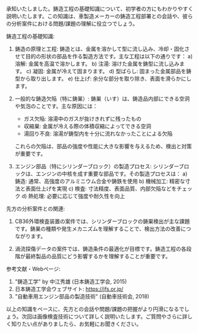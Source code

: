承知いたしました。鋳造工程の基礎知識について、初学者の方にもわかりやすく説明いたします。この知識は、車製造メーカーの鋳造工程部署との会話や、彼らの分析案件における問題/課題の理解に役立つでしょう。

鋳造工程の基礎知識:

1. 鋳造の原理と工程:
   鋳造とは、金属を溶かして型に流し込み、冷却・固化させて目的の形状の部品を作る製造方法です。主な工程は以下の通りです：
   a) 溶解: 金属を高温で溶かします。
   b) 注湯: 溶けた金属を鋳型に流し込みます。
   c) 凝固: 金属が冷えて固まります。
   d) 型ばらし: 固まった金属部品を鋳型から取り出します。
   e) 仕上げ: 余分な部分を取り除き、表面を滑らかにします。

2. 一般的な鋳造欠陥（特に鋳巣）:
   鋳巣（いす）は、鋳造品内部にできる空洞や気泡のことです。主な原因には：
   - ガス欠陥: 溶湯中のガスが抜けきれずに残ったもの
   - 収縮巣: 金属が冷える際の体積収縮によってできる空洞
   - 湯回り不良: 溶湯が鋳型内を十分に流れなかったことによる欠陥

   これらの欠陥は、部品の強度や性能に大きな影響を与えるため、検出と対策が重要です。

3. エンジン部品（特にシリンダーブロック）の製造プロセス:
   シリンダーブロックは、エンジンの中核を成す重要な部品です。その製造プロセスは：
   a) 鋳造: 通常、高強度のアルミニウム合金や鋳鉄を使用
   b) 機械加工: 精密な寸法と表面仕上げを実現
   c) 検査: 寸法精度、表面品質、内部欠陥などをチェック
   d) 熱処理: 必要に応じて強度や耐久性を向上

先方の分析案件との関連:
1. CB36外環検査装置の案件では、シリンダーブロックの鋳巣検出が主な課題です。鋳巣の種類や発生メカニズムを理解することで、検出方法の改善につながります。

2. 渦流探傷データの案件では、鋳造条件の最適化が目標です。鋳造工程の各段階が最終製品の品質にどう影響するかを理解することが重要です。

参考文献・Webページ:
1. "鋳造工学" by 中江秀雄 (日本鋳造工学会, 2015)
2. 日本鋳造工学会ウェブサイト: https://jfs.or.jp/
3. "自動車用エンジン部品の製造技術" (自動車技術会, 2018)

以上の知識をベースに、先方との会話や問題/課題の把握がより円滑になるでしょう。次回は画像検査技術について詳しく説明いたします。ご質問やさらに詳しく知りたい点がありましたら、お気軽にお聞きください。
